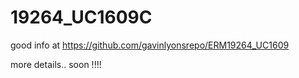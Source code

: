 # 19264_UC1609C
good info at https://github.com/gavinlyonsrepo/ERM19264_UC1609

more details.. soon !!!!
